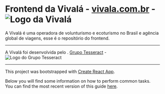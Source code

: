 # Frontend da Vivalá - [vivala.com.br](https://vivala.com.br) - ![Logo da Vivalá](http://res.cloudinary.com/vivala/image/upload/v1533074170/logo_github.png)

A Vivalá é uma operadora de volunturismo e ecoturismo no Brasil e agência global de viagens, esse é o repositório 
do frontend.


---

A Vivalá foi desenvolvida pelo . [Grupo Tesseract](https://grupotesseract.com.br) - ![Logo do Grupo Tesseract](http://res.cloudinary.com/tesseract/image/upload/v1507448078/logo-tesseract-cubo-preto-borda_gluk0r.png)

----

This project was bootstrapped with [Create React App](https://github.com/facebookincubator/create-react-app).

Below you will find some information on how to perform common tasks.<br>
You can find the most recent version of this guide [here](https://github.com/facebookincubator/create-react-app/blob/master/packages/react-scripts/template/README.md).



